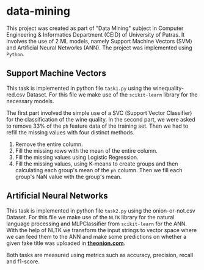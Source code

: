 # data-mining
This project was created as part of "Data Mining" subject in Computer Engineering &amp; Informatics Department (CEID) of University of Patras. It involves the use of 2 ML models, namely Support Machine Vectors (SVM) and Artificial Neural Networks (ANN). The project was implemented using `Python`.

## Support Machine Vectors
This task is implemented in python file `task1.py` using the winequality-red.csv Dataset. For this file we make use of the `scikit-learn` library for the necessary models.

The first part involved the simple use of a SVC (Support Vector Classifier) for the classification of the wine quality. 
In the second part, we were asked to remove 33% of the `ph` feature data of the training set. Then we had to refill the missing values with four distinct methods.
1. Remove the entire column.
2. Fill the missing rows with the mean of the entire column.
3. Fill the missing values using Logistic Regression.
4. Fill the missing values, using K-means to create groups and then calculating each group's mean of the `ph` column. Then we fill each group's NaN value with the group's mean.

## Artificial Neural Networks
This task is implemented in python file `task2.py` using the onion-or-not.csv Dataset. For this file we make use of the `NLTK` library for the natural language processing and MLPClassifier from `scikit-learn` for the ANN. With the help of NLTK we transform the input strings to vector space where we can feed them to the ANN and make some predictions on whether a given fake title was uploaded in __[theonion.com](https://www.theonion.com/)__.

Both tasks are measured using metrics such as accuracy, precision, recall and f1-score.
